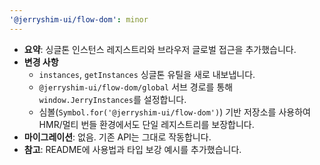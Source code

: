 ```yaml
---
'@jerryshim-ui/flow-dom': minor
---
```


- **요약**: 싱글톤 인스턴스 레지스트리와 브라우저 글로벌 접근을 추가했습니다.
- **변경 사항**
  - `instances`, `getInstances` 싱글톤 유틸을 새로 내보냅니다.
  - `@jerryshim-ui/flow-dom/global` 서브 경로를 통해 `window.JerryInstances`를 설정합니다.
  - 심볼(`Symbol.for('@jerryshim-ui/flow-dom')`) 기반 저장소를 사용하여 HMR/멀티 번들 환경에서도 단일 레지스트리를 보장합니다.
- **마이그레이션**: 없음. 기존 API는 그대로 작동합니다.
- **참고**: README에 사용법과 타입 보강 예시를 추가했습니다.

